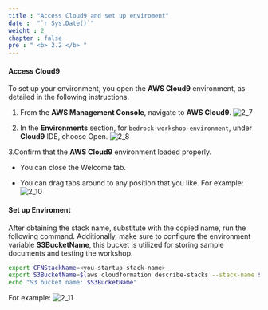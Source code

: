 ```yaml
---
title : "Access Cloud9 and set up enviroment"
date :  "`r Sys.Date()`" 
weight : 2
chapter : false
pre : " <b> 2.2 </b> "
---
```


#### Access Cloud9

To set up your environment, you open the **AWS Cloud9** environment, as detailed in the following instructions.

1. From the **AWS Management Console**, navigate to **AWS Cloud9**.
   ![2_7](/images/2/2_7.png?featherlight=false "Clou9Search")

2. In the **Environments** section, for `bedrock-workshop-environment`, under **Cloud9** IDE, choose Open.
   ![2_8](/images/2/2_8.png?featherlight=false "Open Cloud 9")

3.Confirm that the **AWS Cloud9** environment loaded properly.

  - You can close the Welcome tab.

  - You can drag tabs around to any position that you like. For example:
   ![2_10](/images/2/2_10.png?featherlight=false "Cloud 9 Main Interface")


#### Set up Enviroment

After obtaining the stack name, substitute <your-startup-stack-name> with the copied name, run the following command. Additionally, make sure to configure the environment variable **S3BucketName**, this bucket is utilized for storing sample documents and testing the workshop.

```bash
export CFNStackName=<you-startup-stack-name>
export S3BucketName=$(aws cloudformation describe-stacks --stack-name ${CFNStackName} --query "Stacks[0].Outputs[?OutputKey=='S3BucketName'].OutputValue" --output text)
echo "S3 bucket name: $S3BucketName"
```
For example:
   ![2_11](/images/2/2_11.png?featherlight=false "Enviroment variable")
